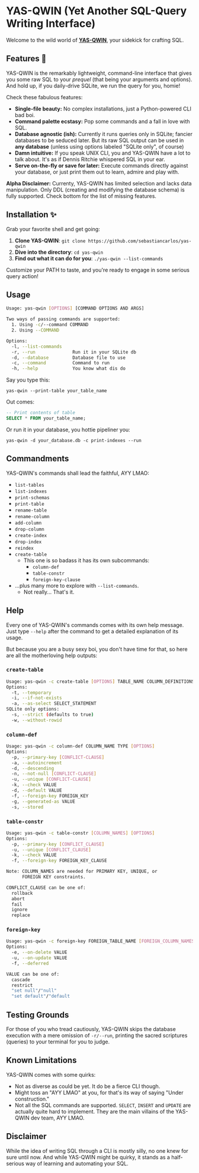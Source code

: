 # YAS-QWIN (Yet Another SQL-Query Writing Interface)

Welcome to the wild world of
**[YAS-QWIN](https://github.com/sebastiancarlos/yas-qwin)**, your
sidekick for crafting SQL.

## Features 🌈

YAS-QWIN is the remarkably lightweight, command-line interface that gives you
some raw SQL to your _prequel_ (that being your arguments and options). And hold
up, if you daily-drive SQLite, we run the query for you, homie!

Check these fabulous features:

- **Single-file beauty:** No complex installations, just a Python-powered CLI
  bad boi.
- **Command palette ecstasy:** Pop some commands and a fall in love with SQL.
- **Database agnostic (ish):** Currently it runs queries only in SQLite;
  fancier databases to be seduced later. But its raw SQL output can be used in
  **any database** (unless using options labeled "SQLite only", of course)
- **Damn intuitive:** If you speak UNIX CLI, you and YAS-QWIN have a lot to
  talk about. It's as if Dennis Ritchie whispered SQL in your ear.
- **Serve on-the-fly or save for later:** Execute commands directly against
  your database, or just print them out to learn, admire and play with.

**Alpha Disclaimer:** Currenty, YAS-QWIN has limited selection and lacks
data manipulation. Only DDL (creating and modifying the database schema) is
fully supported. Check bottom for the list of missing features.

## Installation ✨

Grab your favorite shell and get going:

1. **Clone YAS-QWIN**: `git clone https://github.com/sebastiancarlos/yas-qwin`
2. **Dive into the directory**: `cd yas-qwin`
3. **Find out what it can do for you**: `./yas-qwin --list-commands`

Customize your PATH to taste, and you're ready to engage in some serious query action!

## Usage

```bash
Usage: yas-qwin [OPTIONS] [COMMAND OPTIONS AND ARGS]

Two ways of passing commands are supported:
  1. Using -c/--command COMMAND
  2. Using --COMMAND

Options:
  -l, --list-commands
  -r, --run              Run it in your SQLite db
  -d, --database         Database file to use
  -c, --command          Command to run
  -h, --help             You know what dis do
```

Say you type this:

`yas-qwin --print-table your_table_name`

Out comes:

```sql
-- Print contents of table
SELECT * FROM your_table_name;
```

Or run it in your database, you hottie pipeliner you:

`yas-qwin -d your_database.db -c print-indexes --run`

## Commandments

YAS-QWIN's commands shall lead the faithful, AYY LMAO:

- `list-tables`
- `list-indexes`
- `print-schemas`
- `print-table`
- `rename-table`
- `rename-column`
- `add-column`
- `drop-column`
- `create-index`
- `drop-index`
- `reindex`
- `create-table`
  - This one is so badass it has its own subcommands:
    - `column-def`
    - `table-constr`
    - `foreign-key-clause`
- ...plus many more to explore with `--list-commands`.
  - Not really... That's it.

## Help

Every one of YAS-QWIN's commands comes with its own help message. Just type
`--help` after the command to get a detailed explanation of its usage.

But because you are a busy sexy boi, you don't have time for that, so here are
all the motherloving help outputs:

### `create-table`

```bash
Usage: yas-qwin -c create-table [OPTIONS] TABLE_NAME COLUMN_DEFINITIONS [TABLE_CONSTRAINTS]
Options:
  -t, --temporary
  -i, --if-not-exists
  -a, --as-select SELECT_STATEMENT
SQLite only options:
  -s, --strict (defaults to true)
  -w, --without-rowid
```

### `column-def`

```bash
Usage: yas-qwin -c column-def COLUMN_NAME TYPE [OPTIONS]
Options:
  -p, --primary-key [CONFLICT-CLAUSE]
  -a, --autoincrement
  -d, --descending
  -n, --not-null [CONFLICT-CLAUSE]
  -u, --unique [CONFLICT-CLAUSE]
  -k, --check VALUE
  -d, --default VALUE
  -f, --foreign-key FOREIGN_KEY
  -g, --generated-as VALUE
  -s, --stored
```

### `table-constr`

```bash
Usage: yas-qwin -c table-constr [COLUMN_NAMES] [OPTIONS]
Options:
  -p, --primary-key [CONFLICT_CLAUSE]
  -u, --unique [CONFLICT_CLAUSE]
  -k, --check VALUE
  -f, --foreign-key FOREIGN_KEY_CLAUSE

Note: COLUMN_NAMES are needed for PRIMARY KEY, UNIQUE, or
      FOREIGN KEY constraints.

CONFLICT_CLAUSE can be one of:
  rollback
  abort
  fail
  ignore
  replace
```

### `foreign-key`

```bash
Usage: yas-qwin -c foreign-key FOREIGN_TABLE_NAME [FOREIGN_COLUMN_NAMES]
Options:
  -e, --on-delete VALUE
  -u, --on-update VALUE
  -f, --deferred

VALUE can be one of:
  cascade
  restrict
  "set null"/"null"
  "set default"/"default
```

## Testing Grounds

For those of you who tread cautiously, YAS-QWIN skips the database execution
with a mere omission of `-r/--run`, printing the sacred scriptures (queries) to
your terminal for you to judge.

## Known Limitations

YAS-QWIN comes with some quirks:

- Not as diverse as could be yet. It do be a fierce CLI though.
- Might toss an "AYY LMAO" at you, for that's its way of saying "Under
  construction."
- Not all the SQL commands are supported. `SELECT`, `INSERT` and `UPDATE` are actually quite hard to implement. They are the main villains of the YAS-QWIN dev team, AYY LMAO.

## Disclaimer

While the idea of writing SQL through a CLI is mostly silly, no one knew for
sure until now. And while YAS-QWIN might be quirky, it stands as a half-serious
way of learning and automating your SQL.
